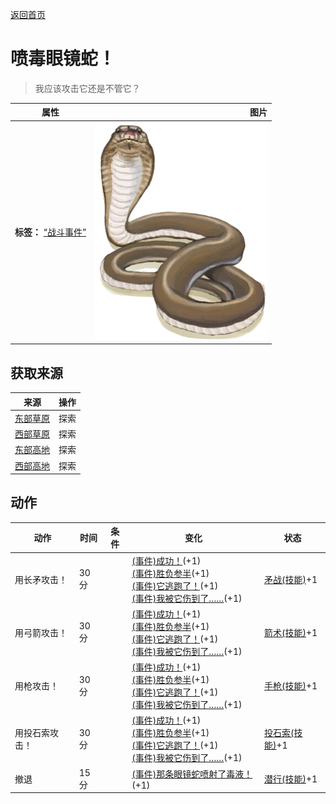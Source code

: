 [返回首页](index.md)  
# 喷毒眼镜蛇！  
> 我应该攻击它还是不管它？  
  
  属性  |   图片   
 ----  |  ----:   
 **标签：**	[“战斗事件”](tag_FightEvent.md)  |  ![](Sprite/SpittingCobra.png)   
  
## 获取来源  
来源  |  操作  
----  |  ----  
[东部草原](GrasslandsE.md)  |  探索  
[西部草原](GrasslandsW.md)  |  探索  
[东部高地](HighlandsEastern.md)  |  探索  
[西部高地](HighlandsWestern.md)  |  探索  
## 动作  
动作  |  时间  |  条件  |  变化  |  状态  
----  |  ----  |  ----  |  ----  |  ----  
用长矛攻击！  |  30分  |    |  [(事件)成功！](Event_CobraFightSuccess.md)(+1)<br>[(事件)胜负参半](Event_CobraFightMixedSuccess.md)(+1)<br>[(事件)它逃跑了！](Event_CobraFightFailure.md)(+1)<br>[(事件)我被它伤到了……](Event_CobraFightBadFailure.md)(+1)  |  [矛战(技能)](Skill_SpearFighting.md)+1  
用弓箭攻击！  |  30分  |    |  [(事件)成功！](Event_CobraFightSuccess.md)(+1)<br>[(事件)胜负参半](Event_CobraFightMixedSuccess.md)(+1)<br>[(事件)它逃跑了！](Event_CobraFightFailure.md)(+1)<br>[(事件)我被它伤到了……](Event_CobraFightBadFailure.md)(+1)  |  [箭术(技能)](Skill_Archery.md)+1  
用枪攻击！  |  30分  |    |  [(事件)成功！](Event_CobraFightSuccess.md)(+1)<br>[(事件)胜负参半](Event_CobraFightMixedSuccess.md)(+1)<br>[(事件)它逃跑了！](Event_MonitorFightFailure.md)(+1)<br>[(事件)我被它伤到了……](Event_CobraFightBadFailure.md)(+1)  |  [手枪(技能)](Skill_Handguns.md)+1  
用投石索攻击！  |  30分  |    |  [(事件)成功！](Event_CobraFightSuccess.md)(+1)<br>[(事件)胜负参半](Event_CobraFightMixedSuccess.md)(+1)<br>[(事件)它逃跑了！](Event_CobraFightFailure.md)(+1)<br>[(事件)我被它伤到了……](Event_CobraFightBadFailure.md)(+1)  |  [投石索(技能)](Skill_Sling.md)+1  
撤退  |  15分  |    |  [(事件)那条眼镜蛇喷射了毒液！](Event_CobraFightFailedRetreat.md)(+1)  |  [潜行(技能)](Skill_Stealth.md)+1  
